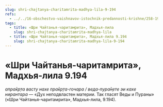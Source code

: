 ```yaml
---
slug: shri-chajtanya-charitamrita-madhya-lila-9-194
refs:
  - ../../16-obschestvo-vaishnavov-istochnik-predannosti-krishne/258-1981-03-03-c5-nadmirnaya-priroda-vajshnava-beseda-s-satsvarupoj-maharadzhem.md
tags:
  - title: «Шри Чайтанья-чаритамрита», Мадхья-лила
    slug: shri-chajtanya-charitamrita-madhya-lila
  - title: «Шри Чайтанья-чаритамрита», Мадхья-лила 9.194
    slug: shri-chajtanya-charitamrita-madhya-lila-9-194
---
```


# «Шри Чайтанья-чаритамрита», Мадхья-лила 9.194

*апра̄кр̣та васту нахе пра̄кр̣та-гочара / веда-пура̄н̣ете эи кахе нирантара* — «Дух неподвластен материи. Так гласят Веды и Пураны» («Шри Чайтанья-чаритамрита», Мадхья-лила, 9.194).
